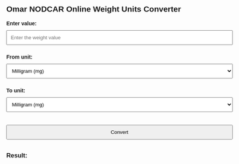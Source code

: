 <!DOCTYPE html>
<html lang="en">
<head>
    <meta charset="UTF-8">
    <meta name="viewport" content="width=device-width, initial-scale=1.0">
    <title>Online Weight Units Converter</title>
    <style>
        body {
            font-family: Arial, sans-serif;
            max-width: 600px;
            margin: 0 auto;
            padding: 20px;
        }
        input, select, button {
            padding: 10px;
            margin: 10px 0;
            width: 100%;
            box-sizing: border-box;
        }
        label {
            font-weight: bold;
        }
    </style>
</head>
<body>

<h2> Omar NODCAR Online Weight Units Converter</h2>

<label for="inputValue">Enter value:</label>
<input type="number" id="inputValue" placeholder="Enter the weight value" step="any">

<label for="fromUnit">From unit:</label>
<select id="fromUnit">
    <option value="mg">Milligram (mg)</option>
    <option value="g">Gram (g)</option>
    <option value="kg">Kilogram (kg)</option>
    <option value="t">Metric Ton (t)</option>
    <option value="µg">Microgram (µg)</option>
    <option value="ng">Nanogram (ng)</option>
    <option value="pg">Picogram (pg)</option>
    <option value="lb">Pound (lb)</option>
    <option value="oz">Ounce (oz)</option>
    <option value="st">Stone (st)</option>
    <option value="tn">Short Ton (US)</option>
    <option value="long tn">Long Ton (UK)</option>
    <option value="ct">Carat (ct)</option>
    <option value="gr">Grain (gr)</option>
    <option value="ozt">Troy Ounce (ozt)</option>
</select>

<label for="toUnit">To unit:</label>
<select id="toUnit">
    <option value="mg">Milligram (mg)</option>
    <option value="g">Gram (g)</option>
    <option value="kg">Kilogram (kg)</option>
    <option value="t">Metric Ton (t)</option>
    <option value="µg">Microgram (µg)</option>
    <option value="ng">Nanogram (ng)</option>
    <option value="pg">Picogram (pg)</option>
    <option value="lb">Pound (lb)</option>
    <option value="oz">Ounce (oz)</option>
    <option value="st">Stone (st)</option>
    <option value="tn">Short Ton (US)</option>
    <option value="long tn">Long Ton (UK)</option>
    <option value="ct">Carat (ct)</option>
    <option value="gr">Grain (gr)</option>
    <option value="ozt">Troy Ounce (ozt)</option>
</select>

<button onclick="convert()">Convert</button>

<h3>Result: <span id="result"></span></h3>

<script>
    const conversionRates = {
        mg: 0.000001,
        g: 0.001,
        kg: 1,
        t: 1000,
        µg: 0.000000001,
        ng: 0.000000000001,
        pg: 0.000000000000001,
        lb: 0.453592,
        oz: 0.0283495,
        st: 6.35029,
        tn: 907.185,
        'long tn': 1016.05,
        ct: 0.0002,
        gr: 0.0000648,
        ozt: 0.0311035
    };

    function convert() {
        const inputValue = parseFloat(document.getElementById('inputValue').value);
        const fromUnit = document.getElementById('fromUnit').value;
        const toUnit = document.getElementById('toUnit').value;

        if (isNaN(inputValue)) {
            alert('Please enter a valid number');
            return;
        }

        // Convert the input value to kilograms first
        const valueInKg = inputValue * conversionRates[fromUnit];

        // Convert from kilograms to the target unit
        const convertedValue = valueInKg / conversionRates[toUnit];

        document.getElementById('result').textContent = convertedValue.toFixed(6) + ' ' + toUnit;
    }
</script>

</body>
</html>
